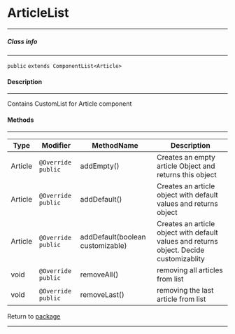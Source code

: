# ArticleList
---

##### Class info
---

`public` `extends ComponentList<Article>`

#### Description
---

Contains CustomList for Article component

#### Methods
---

|Type|Modifier|MethodName|Description|
|---|---|---|---|
|Article|`@Override` `public`|addEmpty()| Creates an empty article Object and returns this object|
|Article|`@Override` `public`|addDefault()| Creates an article object with default values and returns object |
|Article|`@Override` `public`|addDefault(boolean customizable)|Creates an article object with default values and returns object. Decide customizablity|
|void|`@Override` `public`|removeAll()| removing all articles from list |
|void|`@Override` `public`|removeLast()| removing the last article from list |

Return to [package](../Packages/website_list.md)

---
